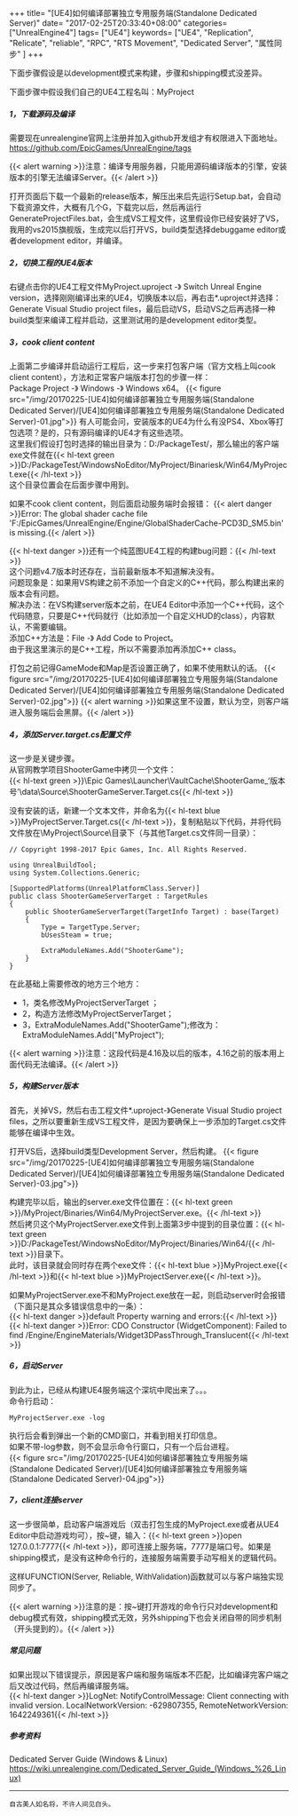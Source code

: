 +++
title= "[UE4]如何编译部署独立专用服务端(Standalone Dedicated Server)"
date= "2017-02-25T20:33:40+08:00"
categories= ["UnrealEngine4"]
tags= ["UE4"]
keywords= ["UE4", "Replication", "Relicate", "reliable", "RPC", "RTS Movement", "Dedicated Server", "属性同步" ]
+++

下面步骤假设是以development模式来构建，步骤和shipping模式没差异。
 
下面步骤中假设我们自己的UE4工程名叫：MyProject
##### 1，下载源码及编译
需要现在unrealengine官网上注册并加入github开发组才有权限进入下面地址。  
https://github.com/EpicGames/UnrealEngine/tags  

{{< alert warning >}}注意：编译专用服务器，只能用源码编译版本的引擎，安装版本的引擎无法编译Server。{{< /alert >}}


打开页面后下载一个最新的release版本，解压出来后先运行Setup.bat，会自动下载资源文件，大概有几个G，下载完以后，然后再运行GenerateProjectFiles.bat，会生成VS工程文件，这里假设你已经安装好了VS，我用的vs2015旗舰版，生成完以后打开VS，build类型选择debuggame editor或者development editor，并编译。
 
##### 2，切换工程的UE4版本
右键点击你的UE4工程文件MyProject.uproject -》 Switch Unreal Engine version，选择刚刚编译出来的UE4，切换版本以后，再右击*.uproject并选择：Generate Visual Studio project files，最后启动VS，启动VS之后再选择一种build类型来编译工程并启动，这里测试用的是development editor类型。
 
##### 3，cook client content
上面第二步编译并启动运行工程后，这一步来打包客户端（官方文档上叫cook client content），方法和正常客户端版本打包的步骤一样：  
Package Project -》 Windows -》 Windows x64。
{{< figure src="/img/20170225-[UE4]如何编译部署独立专用服务端(Standalone Dedicated Server)/[UE4]如何编译部署独立专用服务端(Standalone Dedicated Server)-01.jpg">}}
有人可能会问，安装版本的UE4为什么有没PS4、Xbox等打包选项？是的，只有源码编译的UE4才有这些选项。  
这里我们假设打包时选择的输出目录为：D:/PackageTest/，那么输出的客户端exe文件就在{{< hl-text green >}}D:/PackageTest/WindowsNoEditor/MyProject/Binariesk/Win64/MyProject.exe{{< /hl-text >}}  
这个目录位置会在后面步骤中用到。

如果不cook client content，则后面启动服务端时会报错：
{{< alert danger >}}Error: The global shader cache file 'F:/EpicGames/UnrealEngine/Engine/GlobalShaderCache-PCD3D_SM5.bin' is missing.{{< /alert >}}

{{< hl-text danger >}}还有一个纯蓝图UE4工程的构建bug问题：{{< /hl-text >}}  
这个问题v4.7版本时还存在，当前最新版本不知道解决没有。  
问题现象是：如果用VS构建之前不添加一个自定义的C++代码，那么构建出来的版本会有问题。  
解决办法：在VS构建server版本之前，在UE4 Editor中添加一个C++代码，这个代码随意，只要是C++代码就行（比如添加一个自定义HUD的class），内容默认，不需要编辑。  
添加C++方法是：File -》 Add Code to Project。  
由于我这里演示的是C++工程，所以不需要添加再添加C++ class。  
 
打包之前记得GameMode和Map是否设置正确了，如果不使用默认的话。
{{< figure src="/img/20170225-[UE4]如何编译部署独立专用服务端(Standalone Dedicated Server)/[UE4]如何编译部署独立专用服务端(Standalone Dedicated Server)-02.jpg">}}
{{< alert warning >}}如果这里不设置，默认为空，则客户端进入服务端后会黑屏。{{< /alert >}}

##### 4，添加Server.target.cs配置文件
这一步是关键步骤。  
从官网教学项目ShooterGame中拷贝一个文件：  
{{< hl-text green >}}\Epic Games\Launcher\VaultCache\ShooterGame_‘版本号’\data\Source\ShooterGameServer.Target.cs{{< /hl-text >}}

没有安装的话，新建一个文本文件，并命名为{{< hl-text blue >}}MyProjectServer.Target.cs{{< /hl-text >}}，复制粘贴以下代码，并将代码文件放在\MyProject\Source\目录下（与其他Target.cs文件同一目录）：

    // Copyright 1998-2017 Epic Games, Inc. All Rights Reserved.

    using UnrealBuildTool;
    using System.Collections.Generic;

    [SupportedPlatforms(UnrealPlatformClass.Server)]
    public class ShooterGameServerTarget : TargetRules
    {
        public ShooterGameServerTarget(TargetInfo Target) : base(Target)
        {
            Type = TargetType.Server;
            bUsesSteam = true;

            ExtraModuleNames.Add("ShooterGame");
        }
    }

在此基础上需要修改的地方三个地方：

+ 1，类名修改MyProjectServerTarget ；
+ 2，构造方法修改MyProjectServerTarget；
+ 3，ExtraModuleNames.Add("ShooterGame");修改为：ExtraModuleNames.Add("MyProject");

{{< alert warning >}}注意：这段代码是4.16及以后的版本，4.16之前的版本用上面代码无法编译。{{< /alert >}}

##### 5，构建Server版本
首先，关掉VS，然后右击工程文件*.uproject-》Generate Visual Studio project files，之所以要重新生成VS工程文件，是因为要确保上一步添加的Target.cs文件能够在编译中生效。

打开VS后，选择build类型Development Server，然后构建。
{{< figure src="/img/20170225-[UE4]如何编译部署独立专用服务端(Standalone Dedicated Server)/[UE4]如何编译部署独立专用服务端(Standalone Dedicated Server)-03.jpg">}}

构建完毕以后，输出的server.exe文件位置在：{{< hl-text green >}}/MyProject/Binaries/Win64/MyProjectServer.exe。{{< /hl-text >}}  
然后拷贝这个MyProjectServer.exe文件到上面第3步中提到的目录位置：{{< hl-text green >}}D:/PackageTest/WindowsNoEditor/MyProject/Binaries/Win64/{{< /hl-text >}}目录下。  
此时，该目录就会同时存在两个exe文件：{{< hl-text blue >}}MyProject.exe{{< /hl-text >}}和{{< hl-text blue >}}MyProjectServer.exe{{< /hl-text >}}。
 
如果MyProjectServer.exe不和MyProject.exe放在一起，则启动server时会报错（下面只是其众多错误信息中的一条）：  
{{< hl-text danger >}}default Property warning and errors:{{< /hl-text >}}  
{{< hl-text danger >}}Error: CDO Constructor (WidgetComponent): Failed to find /Engine/EngineMaterials/Widget3DPassThrough_Translucent{{< /hl-text >}}  

##### 6，启动Server
到此为止，已经从构建UE4服务端这个深坑中爬出来了。。。  
命令行启动：

    MyProjectServer.exe -log

执行后会看到弹出一个新的CMD窗口，并看到相关打印信息。  
如果不带-log参数，则不会显示命令行窗口，只有一个后台进程。  
{{< figure src="/img/20170225-[UE4]如何编译部署独立专用服务端(Standalone Dedicated Server)/[UE4]如何编译部署独立专用服务端(Standalone Dedicated Server)-04.jpg">}}

##### 7，client连接server
这一步很简单，启动客户端游戏后（双击打包生成的MyProject.exe或者从UE4 Editor中启动游戏均可），按~键，输入：{{< hl-text green >}}open   127.0.0.1:7777{{< /hl-text >}}，即可连接上服务端，7777是端口号。如果是shipping模式，是没有这种命令行的，连接服务端需要手动写相关的逻辑代码。

这样UFUNCTION(Server, Reliable, WithValidation)函数就可以与客户端独实现同步了。

{{< alert warning >}}注意的是：按~键打开游戏的命令行只对development和debug模式有效，shipping模式无效，另外shipping下也会关闭自带的同步机制（开头提到的）。{{< /alert >}}

##### 常见问题
如果出现以下错误提示，原因是客户端和服务端版本不匹配，比如编译完客户端之后又改过代码，然后再编译服务端。  
{{< hl-text danger >}}LogNet: NotifyControlMessage: Client connecting with invalid version. LocalNetworkVersion: -629807355, RemoteNetworkVersion: 1642249361{{< /hl-text >}}

##### 参考资料

Dedicated Server Guide (Windows & Linux)  
https://wiki.unrealengine.com/Dedicated_Server_Guide_(Windows_%26_Linux)


***
`自古美人如名将，不许人间见白头。`
